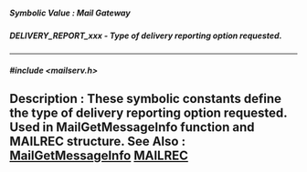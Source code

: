 ##### Symbolic Value : Mail Gateway
##### DELIVERY_REPORT_xxx - Type of delivery reporting option requested.
---
##### #include <mailserv.h>
**Description :**
These symbolic constants define the type of delivery reporting option 
requested.  Used in MailGetMessageInfo function and MAILREC structure.
**See Also :**
[MailGetMessageInfo](D:/md_files/MailGetMessageInfo.md)
[MAILREC](D:/md_files/MAILREC.md)
---
